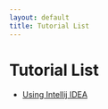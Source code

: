 ```yaml
---
layout: default
title: Tutorial List
---
```


Tutorial List
=============

-  [Using Intellij IDEA](http://barcuk.github.com/tutorials/using_intellij.html)
